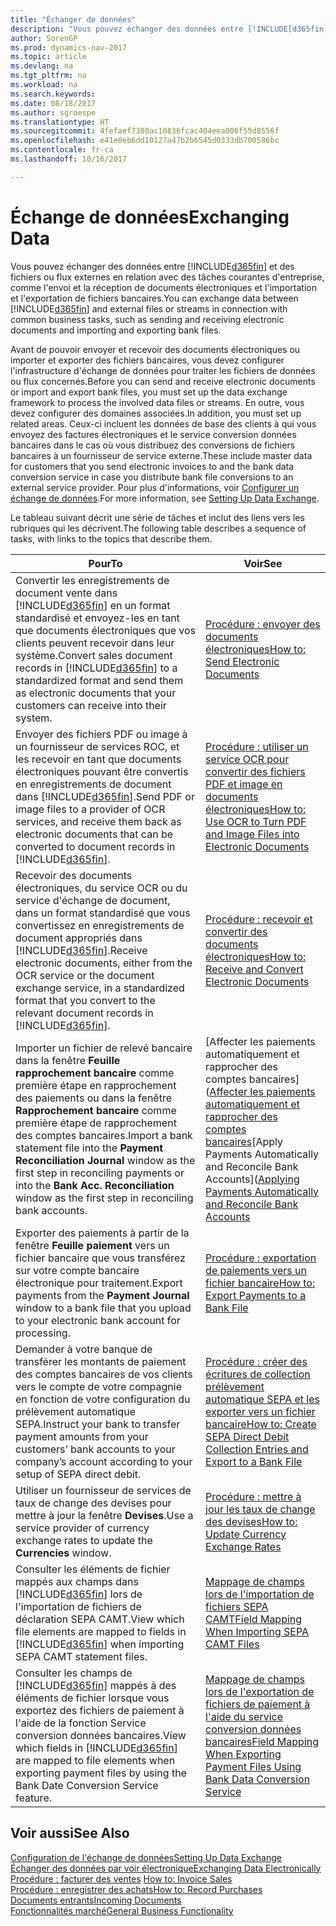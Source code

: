 ```yaml
---
title: "Échanger de données"
description: "Vous pouvez échanger des données entre [!INCLUDE[d365fin](includes/d365fin_md.md)] et des fichiers ou flux externes en relation avec des tâches courantes d'entreprise, comme l'envoi et la réception de documents électroniques et l'importation et l'exportation de fichiers bancaires."
author: SorenGP
ms.prod: dynamics-nav-2017
ms.topic: article
ms.devlang: na
ms.tgt_pltfrm: na
ms.workload: na
ms.search.keywords: 
ms.date: 08/18/2017
ms.author: sgroespe
ms.translationtype: HT
ms.sourcegitcommit: 4fefaef7380ac10836fcac404eea006f55d8556f
ms.openlocfilehash: e41e0eb6dd10127a47b2b6545d0333db700586bc
ms.contentlocale: fr-ca
ms.lasthandoff: 10/16/2017

---
```

# <a name="exchanging-data"></a><span data-ttu-id="5d315-103">Échange de données</span><span class="sxs-lookup"><span data-stu-id="5d315-103">Exchanging Data</span></span>
<span data-ttu-id="5d315-104">Vous pouvez échanger des données entre [!INCLUDE[d365fin](includes/d365fin_md.md)] et des fichiers ou flux externes en relation avec des tâches courantes d'entreprise, comme l'envoi et la réception de documents électroniques et l'importation et l'exportation de fichiers bancaires.</span><span class="sxs-lookup"><span data-stu-id="5d315-104">You can exchange data between [!INCLUDE[d365fin](includes/d365fin_md.md)] and external files or streams in connection with common business tasks, such as sending and receiving electronic documents and importing and exporting bank files.</span></span>  

<span data-ttu-id="5d315-105">Avant de pouvoir envoyer et recevoir des documents électroniques ou importer et exporter des fichiers bancaires, vous devez configurer l'infrastructure d'échange de données pour traiter les fichiers de données ou flux concernés.</span><span class="sxs-lookup"><span data-stu-id="5d315-105">Before you can send and receive electronic documents or import and export bank files, you must set up the data exchange framework to process the involved data files or streams.</span></span> <span data-ttu-id="5d315-106">En outre, vous devez configurer des domaines associées.</span><span class="sxs-lookup"><span data-stu-id="5d315-106">In addition, you must set up related areas.</span></span> <span data-ttu-id="5d315-107">Ceux-ci incluent les données de base des clients à qui vous envoyez des factures électroniques et le service conversion données bancaires dans le cas où vous distribuez des conversions de fichiers bancaires à un fournisseur de service externe.</span><span class="sxs-lookup"><span data-stu-id="5d315-107">These include master data for customers that you send electronic invoices to and the bank data conversion service in case you distribute bank file conversions to an external service provider.</span></span> <span data-ttu-id="5d315-108">Pour plus d'informations, voir [Configurer un échange de données](across-set-up-data-exchange.md).</span><span class="sxs-lookup"><span data-stu-id="5d315-108">For more information, see [Setting Up Data Exchange](across-set-up-data-exchange.md).</span></span>  

 <span data-ttu-id="5d315-109">Le tableau suivant décrit une série de tâches et inclut des liens vers les rubriques qui les décrivent.</span><span class="sxs-lookup"><span data-stu-id="5d315-109">The following table describes a sequence of tasks, with links to the topics that describe them.</span></span>  

|<span data-ttu-id="5d315-110">**Pour**</span><span class="sxs-lookup"><span data-stu-id="5d315-110">**To**</span></span>|<span data-ttu-id="5d315-111">**Voir**</span><span class="sxs-lookup"><span data-stu-id="5d315-111">**See**</span></span>|  
|------------|-------------|  
|<span data-ttu-id="5d315-112">Convertir les enregistrements de document vente dans [!INCLUDE[d365fin](includes/d365fin_md.md)] en un format standardisé et envoyez\-les en tant que documents électroniques que vos clients peuvent recevoir dans leur système.</span><span class="sxs-lookup"><span data-stu-id="5d315-112">Convert sales document records in [!INCLUDE[d365fin](includes/d365fin_md.md)] to a standardized format and send them as electronic documents that your customers can receive into their system.</span></span>|[<span data-ttu-id="5d315-113">Procédure : envoyer des documents électroniques</span><span class="sxs-lookup"><span data-stu-id="5d315-113">How to: Send Electronic Documents</span></span>](sales-how-to-send-electronic-documents.md)|  
|<span data-ttu-id="5d315-114">Envoyer des fichiers PDF ou image à un fournisseur de services ROC, et les recevoir en tant que documents électroniques pouvant être convertis en enregistrements de document dans [!INCLUDE[d365fin](includes/d365fin_md.md)].</span><span class="sxs-lookup"><span data-stu-id="5d315-114">Send PDF or image files to a provider of OCR services, and receive them back as electronic documents that can be converted to document records in [!INCLUDE[d365fin](includes/d365fin_md.md)].</span></span>|[<span data-ttu-id="5d315-115">Procédure : utiliser un service OCR pour convertir des fichiers PDF et image en documents électroniques</span><span class="sxs-lookup"><span data-stu-id="5d315-115">How to: Use OCR to Turn PDF and Image Files into Electronic Documents</span></span>](across-how-use-ocr-pdf-images-files.md)|  
|<span data-ttu-id="5d315-116">Recevoir des documents électroniques, du service OCR ou du service d'échange de document, dans un format standardisé que vous convertissez en enregistrements de document appropriés dans [!INCLUDE[d365fin](includes/d365fin_md.md)].</span><span class="sxs-lookup"><span data-stu-id="5d315-116">Receive electronic documents, either from the OCR service or the document exchange service, in a standardized format that you convert to the relevant document records in [!INCLUDE[d365fin](includes/d365fin_md.md)].</span></span>|[<span data-ttu-id="5d315-117">Procédure : recevoir et convertir des documents électroniques</span><span class="sxs-lookup"><span data-stu-id="5d315-117">How to: Receive and Convert Electronic Documents</span></span>](purchasing-how-to-receive-and-convert-electronic-documents.md)|  
|<span data-ttu-id="5d315-118">Importer un fichier de relevé bancaire dans la fenêtre **Feuille rapprochement bancaire** comme première étape en rapprochement des paiements ou dans la fenêtre **Rapprochement bancaire** comme première étape de rapprochement des comptes bancaires.</span><span class="sxs-lookup"><span data-stu-id="5d315-118">Import a bank statement file into the **Payment Reconciliation Journal** window as the first step in reconciling payments or into the **Bank Acc. Reconciliation** window as the first step in reconciling bank accounts.</span></span>|<span data-ttu-id="5d315-119">[Affecter les paiements automatiquement et rapprocher des comptes bancaires]([Affecter les paiements automatiquement et rapprocher des comptes bancaires](receivables-apply-payments-auto-reconcile-bank-accounts.md)</span><span class="sxs-lookup"><span data-stu-id="5d315-119">[Apply Payments Automatically and Reconcile Bank Accounts]([Applying Payments Automatically and Reconcile Bank Accounts](receivables-apply-payments-auto-reconcile-bank-accounts.md)</span></span>|  
|<span data-ttu-id="5d315-120">Exporter des paiements à partir de la fenêtre **Feuille paiement** vers un fichier bancaire que vous transférez sur votre compte bancaire électronique pour traitement.</span><span class="sxs-lookup"><span data-stu-id="5d315-120">Export payments from the **Payment Journal** window to a bank file that you upload to your electronic bank account for processing.</span></span>|[<span data-ttu-id="5d315-121">Procédure : exportation de paiements vers un fichier bancaire</span><span class="sxs-lookup"><span data-stu-id="5d315-121">How to: Export Payments to a Bank File</span></span>](payables-how-export-payments-bank-file.md)|  
|<span data-ttu-id="5d315-122">Demander à votre banque de transférer les montants de paiement des comptes bancaires de vos clients vers le compte de votre compagnie en fonction de votre configuration du prélèvement automatique SEPA.</span><span class="sxs-lookup"><span data-stu-id="5d315-122">Instruct your bank to transfer payment amounts from your customers’ bank accounts to your company’s account according to your setup of SEPA direct debit.</span></span>|[<span data-ttu-id="5d315-123">Procédure : créer des écritures de collection prélèvement automatique SEPA et les exporter vers un fichier bancaire</span><span class="sxs-lookup"><span data-stu-id="5d315-123">How to: Create SEPA Direct Debit Collection Entries and Export to a Bank File</span></span>](finance-how-create-sepa-direct-debit-collection-entries-export-bank-file.md)|  
|<span data-ttu-id="5d315-124">Utiliser un fournisseur de services de taux de change des devises pour mettre à jour la fenêtre **Devises**.</span><span class="sxs-lookup"><span data-stu-id="5d315-124">Use a service provider of currency exchange rates to update the **Currencies** window.</span></span>|[<span data-ttu-id="5d315-125">Procédure : mettre à jour les taux de change des devises</span><span class="sxs-lookup"><span data-stu-id="5d315-125">How to: Update Currency Exchange Rates</span></span>](finance-how-update-currencies.md)|  
|<span data-ttu-id="5d315-126">Consulter les éléments de fichier mappés aux champs dans [!INCLUDE[d365fin](includes/d365fin_md.md)] lors de l'importation de fichiers de déclaration SEPA CAMT.</span><span class="sxs-lookup"><span data-stu-id="5d315-126">View which file elements are mapped to fields in [!INCLUDE[d365fin](includes/d365fin_md.md)] when importing SEPA CAMT statement files.</span></span>|[<span data-ttu-id="5d315-127">Mappage de champs lors de l'importation de fichiers SEPA CAMT</span><span class="sxs-lookup"><span data-stu-id="5d315-127">Field Mapping When Importing SEPA CAMT Files</span></span>](across-field-mapping-when-importing-sepa-camt-files.md)|  
|<span data-ttu-id="5d315-128">Consulter les champs de [!INCLUDE[d365fin](includes/d365fin_md.md)] mappés à des éléments de fichier lorsque vous exportez des fichiers de paiement à l'aide de la fonction Service conversion données bancaires.</span><span class="sxs-lookup"><span data-stu-id="5d315-128">View which fields in [!INCLUDE[d365fin](includes/d365fin_md.md)] are mapped to file elements when exporting payment files by using the Bank Date Conversion Service feature.</span></span>|[<span data-ttu-id="5d315-129">Mappage de champs lors de l'exportation de fichiers de paiement à l'aide du service conversion données bancaires</span><span class="sxs-lookup"><span data-stu-id="5d315-129">Field Mapping When Exporting Payment Files Using Bank Data Conversion Service</span></span>](across-field-mapping-when-exporting-payment-files-using-bank-data-conversion-service.md)|  

## <a name="see-also"></a><span data-ttu-id="5d315-130">Voir aussi</span><span class="sxs-lookup"><span data-stu-id="5d315-130">See Also</span></span>  
[<span data-ttu-id="5d315-131">Configuration de l'échange de données</span><span class="sxs-lookup"><span data-stu-id="5d315-131">Setting Up Data Exchange</span></span>](across-set-up-data-exchange.md)  
[<span data-ttu-id="5d315-132">Échanger des données par voir électronique</span><span class="sxs-lookup"><span data-stu-id="5d315-132">Exchanging Data Electronically</span></span>](across-data-exchange.md)  
<span data-ttu-id="5d315-133">[Procédure : facturer des ventes](sales-how-invoice-sales.md) </span><span class="sxs-lookup"><span data-stu-id="5d315-133">[How to: Invoice Sales](sales-how-invoice-sales.md) </span></span>  
[<span data-ttu-id="5d315-134">Procédure : enregistrer des achats</span><span class="sxs-lookup"><span data-stu-id="5d315-134">How to: Record Purchases</span></span>](purchasing-how-record-purchases.md)  
[<span data-ttu-id="5d315-135">Documents entrants</span><span class="sxs-lookup"><span data-stu-id="5d315-135">Incoming Documents</span></span>](across-income-documents.md)  
[<span data-ttu-id="5d315-136">Fonctionnalités marché</span><span class="sxs-lookup"><span data-stu-id="5d315-136">General Business Functionality</span></span>](ui-across-business-areas.md)  

